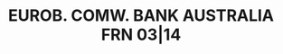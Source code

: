 ---
layout: asset
title: EUROB. COMW. BANK AUSTRALIA FRN 03|14                       
isin: US2027A1FP76
---